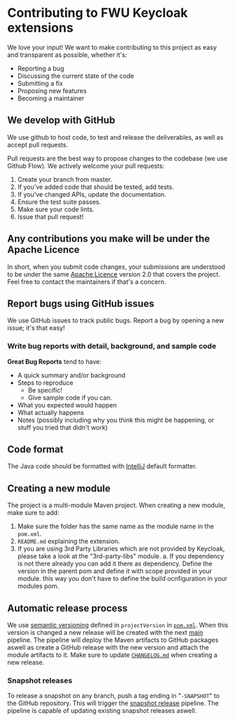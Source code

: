 # Contributing to FWU Keycloak extensions

We love your input! We want to make contributing to this project as easy and transparent as possible, whether it's:

- Reporting a bug
- Discussing the current state of the code
- Submitting a fix
- Proposing new features
- Becoming a maintainer

## We develop with GitHub

We use github to host code, to test and release the deliverables, as well as accept pull requests.

Pull requests are the best way to propose changes to the codebase (we use Github Flow). We actively welcome your pull requests:

1. Create your branch from master.
2. If you've added code that should be tested, add tests.
3. If you've changed APIs, update the documentation.
4. Ensure the test suite passes.
5. Make sure your code lints.
6. Issue that pull request!

## Any contributions you make will be under the Apache Licence

In short, when you submit code changes, your submissions are understood to be under the same [Apache Licence](https://choosealicence.com/licences/apache-2.0/) version 2.0 that covers the project. Feel free to contact the maintainers if that's a concern.

## Report bugs using GitHub issues

We use GitHub issues to track public bugs. Report a bug by opening a new issue; it's that easy!

### Write bug reports with detail, background, and sample code

**Great Bug Reports** tend to have:

- A quick summary and/or background
- Steps to reproduce
  - Be specific!
  - Give sample code if you can.
- What you expected would happen
- What actually happens
- Notes (possibly including why you think this might be happening, or stuff you tried that didn't work)

## Code format

The Java code should be formatted with [IntelliJ](https://www.jetbrains.com/idea/) default formatter.

## Creating a new module

The project is a multi-module Maven project. When creating a new module, make sure to add:

1. Make sure the folder has the same name as the module name in the `pom.xml`.
2. `README.md` explaining the extension.
3. If you are using 3rd Party Libraries which are not provided by Keycloak, please take a look at the "3rd-party-libs" module.
   a. If you dependency is not there already you can add it there as dependency. Define the version in the parent pom and define it with scope provided in your module. this way you don't have to define the build ocnfiguration in your modules pom.

## Automatic release process

We use [semantic versioning](https://semver.org/) defined in `projectVersion` in [`pom.xml`](pom.xml).
When this version is changed a new release will be created with the next [main](https://github.com/FWU-DE/fwu-kc-extensions/actions/workflows/main.yaml) pipeline.
The pipeline will deploy the Maven artifacts to GitHub packages aswell as create a GitHub release with the new version and attach the module artifacts to it.
Make sure to update [`CHANGELOG.md`](CHANGELOG.md) when creating a new release.

### Snapshot releases

To release a snapshot on any branch, push a tag ending in "`-SNAPSHOT`" to the GitHub repository.
This will trigger the [snapshot release](https://github.com/FWU-DE/fwu-kc-extensions/actions/workflows/snapshot_release.yaml) pipeline.
The pipeline is capable of updating existing snapshot releases aswell.
